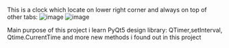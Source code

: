 This is a clock which locate on lower right corner and always on top of other tabs:
![image](https://user-images.githubusercontent.com/90347179/182125321-a4bcc55f-d61a-4422-a706-828533976259.png)
![image](https://user-images.githubusercontent.com/90347179/182125432-12787ec0-3fed-4727-a3f0-baf0324f783e.png)


Main purpose of this project i learn PyQt5 design library: QTimer,setInterval, Qtime.CurrentTime and more new methods i found out in this project  
